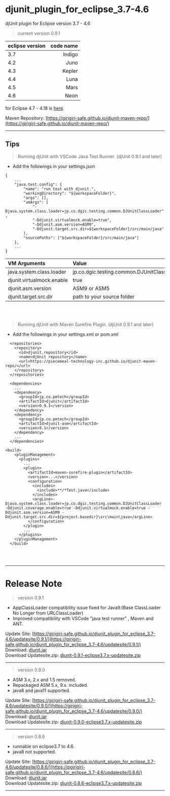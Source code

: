 # djunit_plugin_for_eclipse_3.7-4.6

djUnit plugin for Eclipse version 3.7 - 4.6

> current version 0.9.1

| eclipse version | code name |
| :-------------- | --------: |
| 3.7             |    Indigo |
| 4.2             |      Juno |
| 4.3             |    Kepler |
| 4.4             |      Luna |
| 4.5             |      Mars |
| 4.6             |      Neon |

for Eclipse 4.7 - 4.18 is [here](https://girigiri-safe.github.io/djunit_plugin_for_eclipse_4.7-4.18/).

Maven Repository: [https://girigiri-safe.github.io/djunit-maven-repo/](https://girigiri-safe.github.io/djunit-maven-repo/)

---

## Tips

> Running djUnit with VSCode Java Test Runner. (djUnit 0.9.1 and later)

- Add the followings in your settings.json

```
{
    ...
    "java.test.config": {
        "name": "run test with djunit.",
        "workingDirectory": "${workspaceFolder}",
        "args": [],
        "vmArgs": [
            "-Djava.system.class.loader=jp.co.dgic.testing.common.DJUnitClassLoader" ,
            "-Ddjunit.virtualmock.enable=true",
            "-Ddjunit.asm.version=ASM9",
            "-Ddjunit.target.src.dir=${workspaceFolder}/src/main/java"
        ],
        "sourcePaths": ["${workspaceFolder}/src/main/java"]
    },
    ...
}
```

| VM Arguments              | Value                                       | Default | Required |
| :------------------------ | :------------------------------------------ | :-----: | :------: |
| java.system.class.loader  | jp.co.dgic.testing.common.DJUnitClassLoader |         |   Yes    |
| djunit.virtualmock.enable | true                                        |         |   Yes    |
| djunit.asm.version        | ASM9 or ASM5                                |  ASM9   |    No    |
| djunit.target.src.dir     | path to your source folder                  |         |   Yes    |

<br>
<br>

> Running djUnit with Maven Surefire Plugin. (djUnit 0.9.1 and later)

- Add the followings in your settings.xml or pom.xml

```
  <repositories>
    <repository>
      <id>djunit.repository</id>
      <name>djUnit repository</name>
      <url>https://piecemeal-technology-inc.github.io/djunit-maven-repo/</url>
    </repository>
  </repositories>
```

```
  <dependencies>
    ...
    <dependency>
      <groupId>jp.co.pmtech</groupId>
      <artifactId>djunit</artifactId>
      <version>0.9.1</version>
    </dependency>
    <dependency>
      <groupId>jp.co.pmtech</groupId>
      <artifactId>djunit-asm</artifactId>
      <version>9.1</version>
    </dependency>
    ...
  </dependencies>
```

```
<build>
    <pluginManagement>
      <plugins>
        ...
        <plugin>
          <artifactId>maven-surefire-plugin</artifactId>
          <version>...</version>
          <configuration>
            <includes>
              <include>**/*Test.java</include>
            </includes>
            <argLine>-Djava.system.class.loader=jp.co.dgic.testing.common.DJUnitClassLoader -Ddjunit.coverage.enable=true -Ddjunit.virtualmock.enable=true -Ddjunit.asm.version=ASM9 -Ddjunit.target.src.dir=${project.basedir}\src\main\java</argLine>
          </configuration>
        </plugin>
        ...
      </plugins>
    </pluginManagement>
  </build>

```

<br>
<br>

---

# Release Note

> version 0.9.1

- AppClassLoader compatibility issue fixed for Java9.(Base ClassLoader No Longer from URLClassLoader)
- Improved compatibility with VSCode "java test runner" , Maven and ANT.

Update Site: [https://girigiri-safe.github.io/djunit_plugin_for_eclipse_3.7-4.6/updatesite/0.9.1/](https://girigiri-safe.github.io/djunit_plugin_for_eclipse_3.7-4.6/updatesite/0.9.1/)  
Download: [djunit.jar](https://girigiri-safe.github.io/djunit_plugin_for_eclipse_3.7-4.6/updatesite/0.9.1/djunit-0.9.1.jar)  
Download Updatesite.zip: [djunit-0.9.1-eclipse3.7.x-updatesite.zip](https://girigiri-safe.io/djunit_plugin_for_eclipse_3.7-4.6/updatesite/0.9.1/djunit-0.9.1-eclipse3.7.x-updatesite.zip)

---

> version 0.9.0

- ASM 3.x, 2.x and 1.5 removed.
- Repackaged ASM 5.x, 9.x. included.
- java8 and java11 supported.

Update Site: [https://girigiri-safe.github.io/djunit_plugin_for_eclipse_3.7-4.6/updatesite/0.9.0/](https://girigiri-safe.github.io/djunit_plugin_for_eclipse_3.7-4.6/updatesite/0.9.0/)  
Download: [djunit.jar](https://girigiri-safe.github.io/djunit_plugin_for_eclipse_3.7-4.6/updatesite/0.9.0/djunit-0.9.0.jar)  
Download Updatesite.zip: [djunit-0.9.0-eclipse3.7.x-updatesite.zip](https://girigiri-safe.github.io/djunit_plugin_for_eclipse_3.7-4.6/updatesite/0.9.0/djunit-0.9.0-eclipse3.7.x-updatesite.zip)

---

> version 0.8.6

- runnable on eclipse3.7 to 4.6.
- java8 not supported.

Update Site: [https://girigiri-safe.github.io/djunit_plugin_for_eclipse_3.7-4.6/updatesite/0.8.6/](https://pgirigiri-safe.github.io/djunit_plugin_for_eclipse_3.7-4.6/updatesite/0.8.6/)  
Download: [djunit.jar](https://girigiri-safe.github.io/djunit_plugin_for_eclipse_3.7-4.6/updatesite/0.8.6/djunit-0.8.6.jar)  
Download Updatesite.zip: [djunit-0.8.6-eclipse3.7.x-updatesite.zip](https://girigiri-safe.github.io/djunit_plugin_for_eclipse_3.7-4.6/updatesite/0.8.6/djunit-0.8.6-eclipse3.7.x-updatesite.zip)

---
